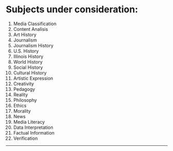 # Subjects under consideration:
1. Media Classification
2. Content Analisis
3. Art History
4. Journalism
5. Journalism History
6. U.S. History
7. Illinois History
8. World History
9. Social History
10. Cultural History
11. Artistic Expression
12. Creativity
13. Pedagogy
14. Reality
15. Philosophy
16. Ethics
17. Morality
18. News
19. Media Literacy
20. Data Interpretation
21. Factual Information
22. Verification

--- 
